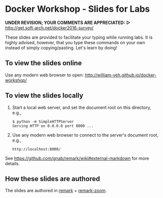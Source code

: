 Docker Workshop - Slides for Labs
===

**UNDER REVISION; YOUR COMMENTS ARE APPRECIATED:**
**▷**  http://get.soft-arch.net/docker2016-survey/


These slides are provided to facilitate your typing while running labs.  It is highly advised, however, that you type these commands on your own instead of simply copying/pasting.  Let's learn by doing!



## To view the slides online

Use any modern web browser to open: http://william-yeh.github.io/docker-workshop/


## To view the slides locally

1. Start a local web server, and set the document root on this directory, e.g.,

   ```
   $ python -m SimpleHTTPServer
   Serving HTTP on 0.0.0.0 port 8000 ...
   ```

2. Use any modern web browser to connect to the server's document root, e.g.,

   ```
   http://localhost:8000/
   ```

See https://github.com/gnab/remark/wiki#external-markdown for more details.


## How these slides are authored

The slides are authored in [remark](https://github.com/gnab/remark) + [remark-zoom](https://github.com/William-Yeh/remark-zoom).

